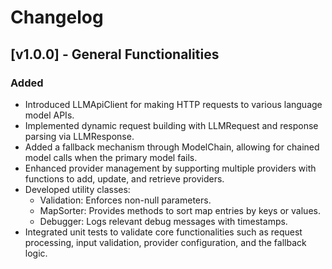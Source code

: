 # Changelog

## [v1.0.0] - General Functionalities

### Added
- Introduced LLMApiClient for making HTTP requests to various language model APIs.
- Implemented dynamic request building with LLMRequest and response parsing via LLMResponse.
- Added a fallback mechanism through ModelChain, allowing for chained model calls when the primary model fails.
- Enhanced provider management by supporting multiple providers with functions to add, update, and retrieve providers.
- Developed utility classes:
  - Validation: Enforces non-null parameters.
  - MapSorter: Provides methods to sort map entries by keys or values.
  - Debugger: Logs relevant debug messages with timestamps.
- Integrated unit tests to validate core functionalities such as request processing, input validation, provider configuration, and the fallback logic.
